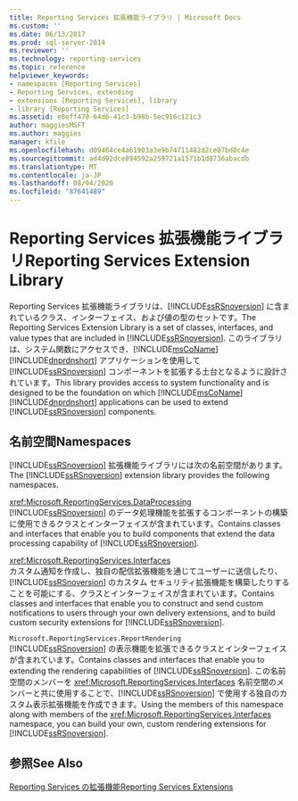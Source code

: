 ```yaml
---
title: Reporting Services 拡張機能ライブラリ | Microsoft Docs
ms.custom: ''
ms.date: 06/13/2017
ms.prod: sql-server-2014
ms.reviewer: ''
ms.technology: reporting-services
ms.topic: reference
helpviewer_keywords:
- namespaces [Reporting Services]
- Reporting Services, extending
- extensions [Reporting Services], library
- library [Reporting Services]
ms.assetid: e8eff470-64d6-41c3-b98b-5ec916c121c3
author: maggiesMSFT
ms.author: maggies
manager: kfile
ms.openlocfilehash: d09464ce4a61903a3e9b74711482d2ce07bd0c4e
ms.sourcegitcommit: ad4d92dce894592a259721a1571b1d8736abacdb
ms.translationtype: MT
ms.contentlocale: ja-JP
ms.lasthandoff: 08/04/2020
ms.locfileid: "87641489"
---
```

# <a name="reporting-services-extension-library"></a><span data-ttu-id="0fd4c-102">Reporting Services 拡張機能ライブラリ</span><span class="sxs-lookup"><span data-stu-id="0fd4c-102">Reporting Services Extension Library</span></span>
  <span data-ttu-id="0fd4c-103">Reporting Services 拡張機能ライブラリは、[!INCLUDE[ssRSnoversion](../../includes/ssrsnoversion-md.md)] に含まれているクラス、インターフェイス、および値の型のセットです。</span><span class="sxs-lookup"><span data-stu-id="0fd4c-103">The Reporting Services Extension Library is a set of classes, interfaces, and value types that are included in [!INCLUDE[ssRSnoversion](../../includes/ssrsnoversion-md.md)].</span></span> <span data-ttu-id="0fd4c-104">このライブラリは、システム関数にアクセスでき、[!INCLUDE[msCoName](../../includes/msconame-md.md)] [!INCLUDE[dnprdnshort](../../includes/dnprdnshort-md.md)] アプリケーションを使用して [!INCLUDE[ssRSnoversion](../../includes/ssrsnoversion-md.md)] コンポーネントを拡張する土台となるように設計されています。</span><span class="sxs-lookup"><span data-stu-id="0fd4c-104">This library provides access to system functionality and is designed to be the foundation on which [!INCLUDE[msCoName](../../includes/msconame-md.md)] [!INCLUDE[dnprdnshort](../../includes/dnprdnshort-md.md)] applications can be used to extend [!INCLUDE[ssRSnoversion](../../includes/ssrsnoversion-md.md)] components.</span></span>  
  
## <a name="namespaces"></a><span data-ttu-id="0fd4c-105">名前空間</span><span class="sxs-lookup"><span data-stu-id="0fd4c-105">Namespaces</span></span>  
 <span data-ttu-id="0fd4c-106">[!INCLUDE[ssRSnoversion](../../includes/ssrsnoversion-md.md)] 拡張機能ライブラリには次の名前空間があります。</span><span class="sxs-lookup"><span data-stu-id="0fd4c-106">The [!INCLUDE[ssRSnoversion](../../includes/ssrsnoversion-md.md)] extension library provides the following namespaces.</span></span>  
  
 <xref:Microsoft.ReportingServices.DataProcessing>  
 <span data-ttu-id="0fd4c-107">[!INCLUDE[ssRSnoversion](../../includes/ssrsnoversion-md.md)] のデータ処理機能を拡張するコンポーネントの構築に使用できるクラスとインターフェイスが含まれています。</span><span class="sxs-lookup"><span data-stu-id="0fd4c-107">Contains classes and interfaces that enable you to build components that extend the data processing capability of [!INCLUDE[ssRSnoversion](../../includes/ssrsnoversion-md.md)].</span></span>  
  
 <xref:Microsoft.ReportingServices.Interfaces>  
 <span data-ttu-id="0fd4c-108">カスタム通知を作成し、独自の配信拡張機能を通じてユーザーに送信したり、[!INCLUDE[ssRSnoversion](../../includes/ssrsnoversion-md.md)] のカスタム セキュリティ拡張機能を構築したりすることを可能にする、クラスとインターフェイスが含まれています。</span><span class="sxs-lookup"><span data-stu-id="0fd4c-108">Contains classes and interfaces that enable you to construct and send custom notifications to users through your own delivery extensions, and to build custom security extensions for [!INCLUDE[ssRSnoversion](../../includes/ssrsnoversion-md.md)].</span></span>  
  
 `Microsoft.ReportingServices.ReportRendering`  
 <span data-ttu-id="0fd4c-109">[!INCLUDE[ssRSnoversion](../../includes/ssrsnoversion-md.md)] の表示機能を拡張できるクラスとインターフェイスが含まれています。</span><span class="sxs-lookup"><span data-stu-id="0fd4c-109">Contains classes and interfaces that enable you to extending the rendering capabilities of [!INCLUDE[ssRSnoversion](../../includes/ssrsnoversion-md.md)].</span></span> <span data-ttu-id="0fd4c-110">この名前空間のメンバーを <xref:Microsoft.ReportingServices.Interfaces> 名前空間のメンバーと共に使用することで、[!INCLUDE[ssRSnoversion](../../includes/ssrsnoversion-md.md)] で使用する独自のカスタム表示拡張機能を作成できます。</span><span class="sxs-lookup"><span data-stu-id="0fd4c-110">Using the members of this namespace along with members of the <xref:Microsoft.ReportingServices.Interfaces> namespace, you can build your own, custom rendering extensions for [!INCLUDE[ssRSnoversion](../../includes/ssrsnoversion-md.md)].</span></span>  
  
## <a name="see-also"></a><span data-ttu-id="0fd4c-111">参照</span><span class="sxs-lookup"><span data-stu-id="0fd4c-111">See Also</span></span>  
 [<span data-ttu-id="0fd4c-112">Reporting Services の拡張機能</span><span class="sxs-lookup"><span data-stu-id="0fd4c-112">Reporting Services Extensions</span></span>](reporting-services-extensions.md)  
  
  
